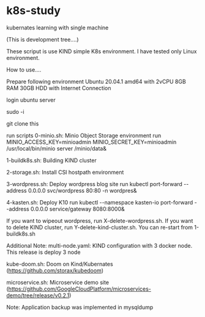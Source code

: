 # k8s-study
kubernates learning with single machine

(This is development tree....)

These scriput is use KIND simple K8s environment. I have tested only Linux environment.

How to use....

Prepare following environment
Ubuntu 20.04.1 amd64 with 2vCPU 8GB RAM 30GB HDD with Internet Connection

login ubuntu server

sudo -i

git clone this

run scripts 0-minio.sh: Minio Object Storage environment run MINIO_ACCESS_KEY=minioadmin MINIO_SECRET_KEY=minioadmin /usr/local/bin/minio server /minio/data&

1-buildk8s.sh: Building KIND cluster

2-storage.sh: Install CSI hostpath environment

3-wordpress.sh: Deploy wordpress blog site run kubectl port-forward --address 0.0.0.0 svc/wordpress 80:80 -n wordpres&

4-kasten.sh: Deploy K10 run kubectl --namespace kasten-io port-forward --address 0.0.0.0 service/gateway 8080:8000&

If you want to wipeout wordpress, run X-delete-wordpress.sh. If you want to delete KIND cluster, run Y-delete-kind-cluster.sh. You can re-start from 1-buildk8s.sh

Additional Note:
 multi-node.yaml: KIND configuration with 3 docker node. This release is deploy 3 node
 
 kube-doom.sh: Doom on Kind/Kubernates (https://github.com/storax/kubedoom)
 
 microservice.sh: Microservice demo site (https://github.com/GoogleCloudPlatform/microservices-demo/tree/release/v0.2.1)


Note: Application backup was implemented in mysqldump
